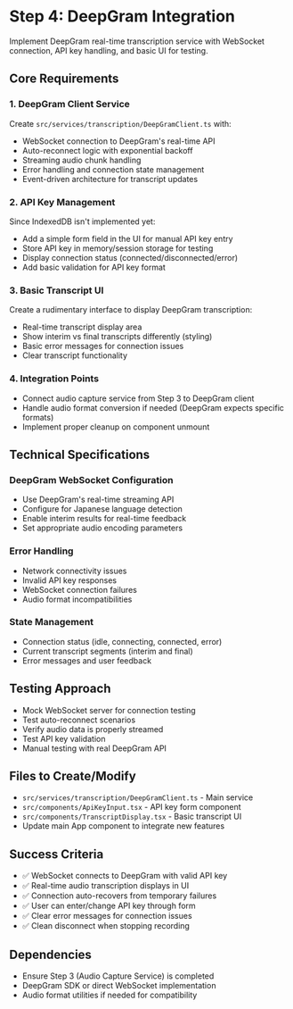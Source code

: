 # Step 4: DeepGram Integration

Implement DeepGram real-time transcription service with WebSocket connection, API key handling, and basic UI for testing.

## Core Requirements

### 1. DeepGram Client Service
Create `src/services/transcription/DeepGramClient.ts` with:
- WebSocket connection to DeepGram's real-time API
- Auto-reconnect logic with exponential backoff
- Streaming audio chunk handling
- Error handling and connection state management
- Event-driven architecture for transcript updates

### 2. API Key Management
Since IndexedDB isn't implemented yet:
- Add a simple form field in the UI for manual API key entry
- Store API key in memory/session storage for testing
- Display connection status (connected/disconnected/error)
- Add basic validation for API key format

### 3. Basic Transcript UI
Create a rudimentary interface to display DeepGram transcription:
- Real-time transcript display area
- Show interim vs final transcripts differently (styling)
- Basic error messages for connection issues
- Clear transcript functionality

### 4. Integration Points
- Connect audio capture service from Step 3 to DeepGram client
- Handle audio format conversion if needed (DeepGram expects specific formats)
- Implement proper cleanup on component unmount

## Technical Specifications

### DeepGram WebSocket Configuration
- Use DeepGram's real-time streaming API
- Configure for Japanese language detection
- Enable interim results for real-time feedback
- Set appropriate audio encoding parameters

### Error Handling
- Network connectivity issues
- Invalid API key responses
- WebSocket connection failures
- Audio format incompatibilities

### State Management
- Connection status (idle, connecting, connected, error)
- Current transcript segments (interim and final)
- Error messages and user feedback

## Testing Approach
- Mock WebSocket server for connection testing
- Test auto-reconnect scenarios
- Verify audio data is properly streamed
- Test API key validation
- Manual testing with real DeepGram API

## Files to Create/Modify
- `src/services/transcription/DeepGramClient.ts` - Main service
- `src/components/ApiKeyInput.tsx` - API key form component
- `src/components/TranscriptDisplay.tsx` - Basic transcript UI
- Update main App component to integrate new features

## Success Criteria
- ✅ WebSocket connects to DeepGram with valid API key
- ✅ Real-time audio transcription displays in UI
- ✅ Connection auto-recovers from temporary failures
- ✅ User can enter/change API key through form
- ✅ Clear error messages for connection issues
- ✅ Clean disconnect when stopping recording

## Dependencies
- Ensure Step 3 (Audio Capture Service) is completed
- DeepGram SDK or direct WebSocket implementation
- Audio format utilities if needed for compatibility